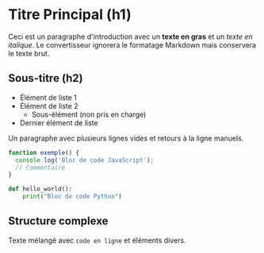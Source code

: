 # Titre Principal (h1)

Ceci est un paragraphe d'introduction avec un **texte en gras** et un *texte en italique*. Le convertisseur ignorera le formatage Markdown mais conservera le texte brut.

## Sous-titre (h2)

- Élément de liste 1
- Élément de liste 2
  - Sous-élément (non pris en charge)
- Dernier élément de liste

Un paragraphe avec plusieurs lignes
vides et retours à la ligne manuels.

```javascript
function exemple() {
  console.log('Bloc de code JavaScript');
  // Commentaire
}
```

```python
def hello_world():
    print("Bloc de code Python")
```

## Structure complexe
Texte mélangé avec `code en ligne` et éléments divers.
